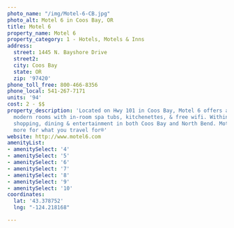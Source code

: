 ```yaml
---
photo_name: "/img/Motel-6-CB.jpg"
photo_alt: Motel 6 in Coos Bay, OR
title: Motel 6
property_name: Motel 6
property_category: 1 - Hotels, Motels & Inns
address:
  street: 1445 N. Bayshore Drive
  street2: 
  city: Coos Bay
  state: OR
  zip: '97420'
phone_toll_free: 800-466-8356
phone_local: 541-267-7171
units: '94'
cost: 2 - $$
property_description: 'Located on Hwy 101 in Coos Bay, Motel 6 offers a variety of
  modern rooms with in-room spa tubs, kitchenettes, & free wifi. Within 5 miles of
  shopping, dining & entertainment in both Coos Bay and North Bend. Motel 6: Save
  more for what you travel for®'
website: http://www.motel6.com
amenityList:
- amenitySelect: '4'
- amenitySelect: '5'
- amenitySelect: '6'
- amenitySelect: '7'
- amenitySelect: '8'
- amenitySelect: '9'
- amenitySelect: '10'
coordinates:
  lat: '43.378752'
  lng: "-124.218168"

---
```

